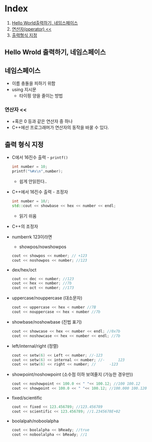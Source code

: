 # Index

1. [Hello World출력하기, 네임스페이스](#9)
2. [연산자(operator) <<](#17)
3. [출력형식 지정](#22)



## Hello Wrold 출력하기, 네임스페이스

## 네임스페이스

* 이름 충돌을 피하기 위함
* using 지시문
  * 타이핑 양을 줄이는 방법

### 연산자 <<

* +혹은 0 등과 같은 연산자 중 하나
* C++에선 프로그래머가 연산자의 동작을 바꿀 수 있다.

## 출력 형식 지정

* C에서 16진수 출력 - `printf()`

  ```c++
  int number = 10;
  printf("%#x\n",number);
  ```

  * 쉽게 안읽힌다..

* C++에서 16진수 출력 - 조정자

  ```c++
  int number = 10/;
  std::cout << showbase << hex << number << endl;
  ```

  * 읽기 쉬움



* C++의 조정자

* numberrk 123이라면

  * showpos/nowshowpos

  ``` c++
  cout << showpos << number; // +123
  cout << noshowpos << number; //123
  ```

- dex/hex/oct

  ```c++
  cout << dec << number; //123
  cout << hex << number; //7b
  cout << oct << number; //173
  ```

- uppercase/nouppercase     (대소문자)

  ```c++
  cout << uppercase << hex < number //7B
  cout << nouppercase << hex < number //7b
  ```

- showbase/noshowbase     (진법 표기)

  ```c++
  cout << showcase << hex << number << endl; //0x7b
  cout << noshowcase << hex << number << endl; //7b
  ```

- left/internal/right     (정렬)

  ```c++
  cout << setw(6) << Left << number; //-123      
  cout << setw(6) << internal << number; //-      123
  cout << setw(6) << right << number; //      -123
  ```

- showpoint/noshowpoint     (소수점 이하 보여줄지 (가능한 경우만))

  ```c++
  cout << noshowpoint << 100.0 << " "<< 100.12; //100 100.12
  cout << showpoint << 100.0 << " "<< 100.12; //100.000 100.120
  ```

  

- fixed/scientific

  ```c++
  cout << fixed << 123.456789; //123.456789
  cout << scientific << 123.456789; //1.2345678E+02
  ```

  

- boolalpah/noboolalpha

  ```c++
  cout << boolalpha << bReady; //true
  cout << noboolalpha << bReady; //1
  ```

  

  